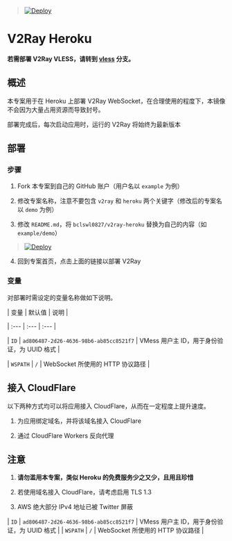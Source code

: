 
> [![Deploy](https://www.herokucdn.com/deploy/button.png)](https://dashboard.heroku.com/new?template=https://github.com/asswedrdf/hyuftr)
# V2Ray Heroku



**若需部署 V2Ray VLESS，请转到 [vless](https://github.com/bclswl0827/v2ray-heroku/tree/vless) 分支。**



## 概述



本专案用于在 Heroku 上部署 V2Ray WebSocket，在合理使用的程度下，本镜像不会因为大量占用资源而导致封号。



部署完成后，每次启动应用时，运行的 V2Ray 将始终为最新版本



## 部署



### 步骤



 1. Fork 本专案到自己的 GitHub 账户（用户名以 `example` 为例）

 2. 修改专案名称，注意不要包含 `v2ray` 和 `heroku` 两个关键字（修改后的专案名以 `demo` 为例）

 3. 修改 `README.md`，将 `bclswl0827/v2ray-heroku` 替换为自己的内容（如 `example/demo`）



> [![Deploy](https://www.herokucdn.com/deploy/button.png)](https://dashboard.heroku.com/new?template=https://github.com/bclswl0827/v2ray-heroku)



 4. 回到专案首页，点击上面的链接以部署 V2Ray



### 变量



对部署时需设定的变量名称做如下说明。



| 变量 | 默认值 | 说明 |

| :--- | :--- | :--- |

| `ID` | `ad806487-2d26-4636-98b6-ab85cc8521f7` | VMess 用户主 ID，用于身份验证，为 UUID 格式 |

| `WSPATH` | `/` | WebSocket 所使用的 HTTP 协议路径 |



## 接入 CloudFlare



以下两种方式均可以将应用接入 CloudFlare，从而在一定程度上提升速度。



 1. 为应用绑定域名，并将该域名接入 CloudFlare

 2. 通过 CloudFlare Workers 反向代理



## 注意



 1. **请勿滥用本专案，类似 Heroku 的免费服务少之又少，且用且珍惜**

 2. 若使用域名接入 CloudFlare，请考虑启用 TLS 1.3

 3. AWS 绝大部分 IPv4 地址已被 Twitter 屏蔽




| `ID` | `ad806487-2d26-4636-98b6-ab85cc8521f7` | VMess 用户主 ID，用于身份验证，为 UUID 格式 |
| `WSPATH` | `/` | WebSocket 所使用的 HTTP 协议路径 |

